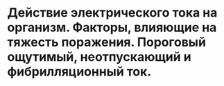 # Действие электрического тока на организм. Факторы, влияющие на тяжесть поражения. Пороговый ощутимый, неотпускающий и фибрилляционный ток.

